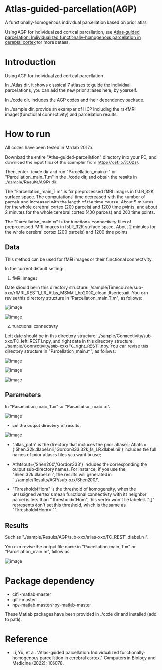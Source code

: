 # Atlas-guided-parcellation(AGP)
A functionally-homogenous individual parcellation based on prior atlas 

Using AGP for individualized cortical parcellation, see [Atlas-guided parcellation: Individualized functionally-homogenous parcellation in cerebral cortex](https://www.sciencedirect.com/science/article/pii/S0010482522007867) for more details.

# Introduction

Using AGP for individualized cortical parcellation

In ./Atlas dir, it shows classical 7 atlases to guide the individual parcellations, you can add the new prior atlases here, by yourself.

In ./code dir, includes the AGP codes and their dependency package.

In ./sample dir, provide an examplar of HCP including the rs-fMRI images(functional connectivity) and parcellation results.

# How to run
All codes have been tested in Matlab 2017b.

Download the entire "Atlas-guided-parcellation" directory into your PC, and download the input files of the examplar from https://osf.io/7c62s/.

Then, enter ./code dir and run "Parcellation_main.m" or "Parcellation_main_T.m" in the ./code dir, and obtain the results in ./sample/Results/AGP/ dir.

The "Parcellation_main_T.m" is for preprocessed fMRI images in fsLR_32K surface space. The computational time decreased with the number of parcels and increased with the length of the time course. About 5 minutes for the whole cerebral cortex (200 parcels) and 1200 time points, and about 2 minutes for the whole cerebral cortex (400 parcels) and 200 time points. 

The "Parcellation_main.m" is for functional connectivity files of preprocessed fMRI images in fsLR_32K surface space, About 2 minutes for the whole cerebral cortex (200 parcels) and 1200 time points. 

## Data
This method can be used for fMRI images or their functional connectivity.

In the current default setting:

1) fMRI images

  Date should be in this directory structure: ./sample/Timecourse/sub-xxx/rfMRI_REST1_LR_Atlas_MSMAll_hp2000_clean.dtseries.nii. You can revise this directory           structure in "Parcellation_main_T.m", as follows:

![image](https://user-images.githubusercontent.com/69618541/192277363-e7d23d02-f627-4cdf-bb22-ab58ff909fdd.png)

![image](https://user-images.githubusercontent.com/69618541/192277498-f6b2cd45-a365-4af7-98a8-0b7391eb7c88.png)

2) functional connectivity

  Left date should be in this directory structure: ./sample/Connectivity/sub-xxx/FC_left_REST1.npy, and right data in this directory structure:                         ./sample/Connectivity/sub-xxx/FC_right_REST1.npy. You can revise this directory structure in "Parcellation_main.m", as follows:

![image](https://user-images.githubusercontent.com/69618541/192278231-ac29b8ca-c2a1-4c8c-b40a-01fdc00afa61.png)

![image](https://user-images.githubusercontent.com/69618541/192278283-5811e32d-0588-4aac-a581-fff1c3662ba2.png)

![image](https://user-images.githubusercontent.com/69618541/192278311-48cf0479-f2dd-4d73-b50a-f92da5b86308.png)

## Parameters
In "Parcellation_main_T.m" or "Parcellation_main.m":

![image](https://user-images.githubusercontent.com/69618541/192279296-90281d32-ded7-42f9-bcc3-9b4da5b0c2b6.png)

* set the output directory of results.

![image](https://user-images.githubusercontent.com/69618541/192284292-9fa1b527-1951-4f2b-81f6-6f4f5fef43d3.png)

* "atlas_path" is the directory that includes the prior atlases;
  Atlats = {'Shen.32k.dlabel.nii','Gordon333.32k_fs_LR.dlabel.nii'}  includes the full names of prior atlases files you want to use;

* Atlatsout={'Shen200','Gordon333'}  includes the corresponding the output sub-directory names. For instance, if you use the "Shen.32k.dlabel.nii", the results will     generated in '../sample/Results/AGP/sub-xxx/Shen200/'.

* "ThresholdofHom" is the threshold of homogeneity, when the unassigned vertex's mean functional connectivity with its neighbor parcel is less than "ThresholdofHom",   this vertex won't be labeled. "[]" represents don't set this threshold, which is the same as "ThresholdofHom=-1".



## Results
Such as "./sample/Results/AGP/sub-xxx/atlas-xxx/FC_REST1.dlabel.nii".

You can revise the output file name in "Parcellation_main_T.m" or "Parcellation_main.m", follow as:

![image](https://user-images.githubusercontent.com/69618541/192281955-32a8d586-10b9-4606-89c8-bf09ec167842.png)


# Package dependency
* cifti-matlab-master
* gifti-master
* npy-matlab-master/npy-matlab-master

These Matlab packages have been provided in ./code dir and installed (add to path). 

# Reference
* Li, Yu, et al. "Atlas-guided parcellation: Individualized functionally-homogenous parcellation in cerebral cortex." Computers in Biology and Medicine (2022): 106078.
